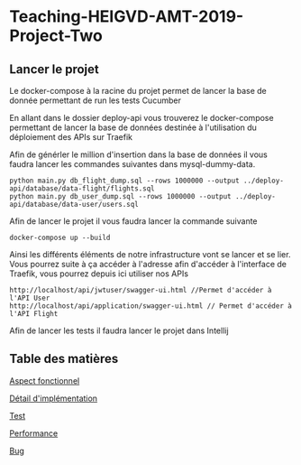 # Teaching-HEIGVD-AMT-2019-Project-Two

## Lancer le projet
Le docker-compose à la racine du projet permet de lancer la base de donnée permettant de run les tests Cucumber

En allant dans le dossier deploy-api vous trouverez le docker-compose permettant de lancer la base de données destinée à l'utilisation du déploiement des APIs sur Traefik

Afin de générler le million d'insertion dans la base de données il vous faudra lancer les commandes suivantes dans mysql-dummy-data.

```
python main.py db_flight_dump.sql --rows 1000000 --output ../deploy-api/database/data-flight/flights.sql
python main.py db_user_dump.sql --rows 1000000 --output ../deploy-api/database/data-user/users.sql
```

Afin de lancer le projet il vous faudra lancer la commande suivante 

```
docker-compose up --build
```
Ainsi les différents éléments de notre infrastructure vont se lancer et se lier. Vous pourrez suite à ça accéder à l'adresse afin d'accéder à l'interface de Traefik, vous pourrez depuis ici utiliser nos APIs
```
http://localhost/api/jwtuser/swagger-ui.html //Permet d'accéder à l'API User
http://localhost/api/application/swagger-ui.html // Permet d'accéder à l'API Flight
```
Afin de lancer les tests il faudra lancer le projet dans Intellij

## Table des matières

[Aspect fonctionnel](https://github.com/IxSysTech/TrainingREST/blob/master/rapport/functional_aspect.md)

[Détail d'implémentation](https://github.com/IxSysTech/TrainingREST/blob/master/rapport/detail.md)

[Test](https://github.com/IxSysTech/TrainingREST/blob/master/rapport/test.md)

[Performance](https://github.com/panticne/Teaching-HEIGVD-AMT-2019-Project-One/blob/master/markdowns/test.md)

[Bug](https://github.com/panticne/Teaching-HEIGVD-AMT-2019-Project-One/blob/master/markdowns/test.md)
